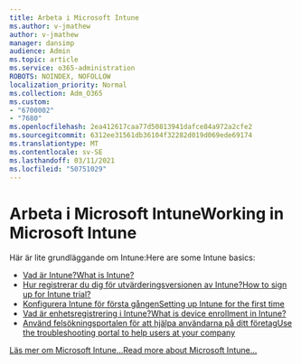 ```yaml
---
title: Arbeta i Microsoft Intune
ms.author: v-jmathew
author: v-jmathew
manager: dansimp
audience: Admin
ms.topic: article
ms.service: o365-administration
ROBOTS: NOINDEX, NOFOLLOW
localization_priority: Normal
ms.collection: Adm_O365
ms.custom:
- "6700002"
- "7680"
ms.openlocfilehash: 2ea412617caa77d50813941dafce84a972a2cfe2
ms.sourcegitcommit: 6312ee31561db36104f32282d019d069ede69174
ms.translationtype: MT
ms.contentlocale: sv-SE
ms.lasthandoff: 03/11/2021
ms.locfileid: "50751029"
---
```

# <a name="working-in-microsoft-intune"></a><span data-ttu-id="3a504-102">Arbeta i Microsoft Intune</span><span class="sxs-lookup"><span data-stu-id="3a504-102">Working in Microsoft Intune</span></span>

<span data-ttu-id="3a504-103">Här är lite grundläggande om Intune:</span><span class="sxs-lookup"><span data-stu-id="3a504-103">Here are some Intune basics:</span></span>

- [<span data-ttu-id="3a504-104">Vad är Intune?</span><span class="sxs-lookup"><span data-stu-id="3a504-104">What is Intune?</span></span>](https://docs.microsoft.com/mem/intune/fundamentals/what-is-intune)
- [<span data-ttu-id="3a504-105">Hur registrerar du dig för utvärderingsversionen av Intune?</span><span class="sxs-lookup"><span data-stu-id="3a504-105">How to sign up for Intune trial?</span></span>](https://docs.microsoft.com/mem/intune/fundamentals/free-trial-sign-up)
- [<span data-ttu-id="3a504-106">Konfigurera Intune för första gången</span><span class="sxs-lookup"><span data-stu-id="3a504-106">Setting up Intune for the first time</span></span>](https://docs.microsoft.com/mem/intune/fundamentals/setup-steps)
- [<span data-ttu-id="3a504-107">Vad är enhetsregistrering i Intune?</span><span class="sxs-lookup"><span data-stu-id="3a504-107">What is device enrollment in Intune?</span></span>](https://docs.microsoft.com/mem/intune/enrollment/device-enrollment)
- [<span data-ttu-id="3a504-108">Använd felsökningsportalen för att hjälpa användarna på ditt företag</span><span class="sxs-lookup"><span data-stu-id="3a504-108">Use the troubleshooting portal to help users at your company</span></span>](https://docs.microsoft.com/mem/intune/fundamentals/help-desk-operators)

[<span data-ttu-id="3a504-109">Läs mer om Microsoft Intune...</span><span class="sxs-lookup"><span data-stu-id="3a504-109">Read more about Microsoft Intune...</span></span>](https://docs.microsoft.com/mem/intune/)
